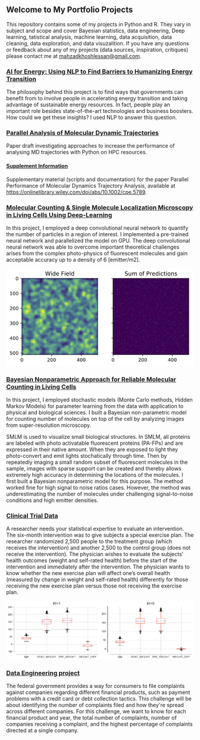 ## Welcome to My Portfolio Projects

This repository contains some of my projects in Python and R. They vary in subject and scope and cover Bayesian statistics, data engineering, Deep learning, tatistical analysis, machine learning, data acquisition, data cleaning, data exploration, and data visuzalition. If you have any questions or feedback about any of my projects (data sources, inspiration, critiques) please contact me at mahzadkhoshlessan@gmail.com.

### [AI for Energy: Using NLP to Find Barriers to Humanizing Energy Transition](https://github.com/mkhoshle/AI-for-Energy)
The philosophy behind this project is to find ways that governments can benefit from to involve
people in accelerating energy transition and taking advantage of sustainable energy
resources. In fact, people play an important role besides state-of-the-art technologies and
business boosters. How could we get these insights? I used NLP to answer this question.


### [Parallel Analysis of Molecular Dynamic Trajectories](https://github.com/mkhoshle/paper-hpc-py-parallel-mdanalysis)
Paper draft investigating approaches to increase the performance of analysing MD trajectories with Python on HPC resources. 

#### [Supplement Information](https://github.com/mkhoshle/supplement-hpc-py-parallel-mdanalysis)
Supplementary material (scripts and documentation) for the paper Parallel Performance of Molecular Dynamics Trajectory Analysis, available at https://onlinelibrary.wiley.com/doi/abs/10.1002/cpe.5789.

### [Molecular Counting & Single Molecule Localization Microscopy in Living Cells Using Deep-Learning](https://github.com/mkhoshle/PORTFOLIO/tree/master/Molecular%20Counting)
In this project, I employed a deep convolutional neural network to quantify the number of particles in a region of interest. I implemented a pre-trained neural network and parallelized the model on GPU. The deep convolutional neural network was able to overcome important theoretical challenges arises from the complex photo-physics of fluorescent molecules and gain acceptable accuracy up to a density of 6 [emitter/m2].

<img src="https://github.com/mkhoshle/PORTFOLIO/blob/master/Molecular-Counting/output.png" width="800" />

### [Bayesian Nonparametric Approach for Reliable Molecular Counting in Living Cells](https://github.com/mkhoshle/PORTFOLIO/tree/master/Counting-Bayesian-statistics)
In this project, I employed stochastic models (Monte Carlo methods, Hidden Markov Models) for parameter learning from the data with application to physical and biological sciences. I built a Bayesian non-parametric model for counting number of molecules on top of the cell by analyzing images from super-resolution microscopy. 

SMLM is used to visualize small biological structures. In SMLM, all proteins are labeled with photo activatable fluorescent proteins (PA-FPs) and are expressed in their native amount. When they are exposed to light they photo-convert and emit lights stochatically through time. Then by repeatedly imaging a small random subset of fluorescent molecules in the sample, images with sparse support can be created and thereby allows extremely high accuracy in determining the locations of the molecules. I first built a Bayesian nonparametric model for this purpose. The method worked fine for high signal to noise ratios cases. However, the method was underestimating the number of molecules under challenging signal-to-noise conditions and high emitter densities.

### [Clinical Trial Data](https://github.com/mkhoshle/PORTFOLIO/tree/master/Clinical_trial_data)
A researcher needs your statistical expertise to evaluate an intervention. The six-month intervention was to give subjects a special exercise plan. The researcher randomized 2,500 people to the treatment group (which receives the intervention) and another 2,500 to the control group (does not receive the intervention).  The physician wishes to evaluate the subjects’ health outcomes (weight and self-rated health) before the start of the intervention and immediately after the intervention. The physician wants to know whether the new exercise plan will affect one’s overall health (measured by change in weight and self-rated health) differently for those receiving the new exercise plan versus those not receiving the exercise plan.

<img src="https://github.com/mkhoshle/PORTFOLIO/blob/master/Clinical_trial_data/output_56_0.png" width="800" />

### [Data Engineering project](https://github.com/mkhoshle/Consumer-Complaints)
The federal government provides a way for consumers to file complaints against companies regarding different financial products, such as payment problems with a credit card or debt collection tactics. This challenge will be about identifying the number of complaints filed and how they're spread across different companies. For this challenge, we want to know for each financial product and year, the total number of complaints, number of companies receiving a complaint, and the highest percentage of complaints directed at a single company.


